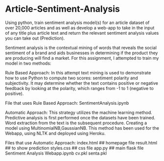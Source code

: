 # Article-Sentiment-Analysis
Using python, train sentiment analysis model(s) for an article dataset of over 20,000 articles and as well as develop a web-app to take in the input of any title plus article text and return the relevant sentiment analysis values you can take out (Prediction).

Sentiment analysis is the contextual mining of words that reveals the social sentiment of a brand and aids businesses in determining if the product they are producing will find a market.
For this assignment, I attempted to train my model in two methods:

Rule Based Approach:
In this attempt text mining is used to demonstrate how to use Python to compute two scores: sentiment polarity and subjectivity. It may determine whether the text contains positive or negative feedback by looking at the polarity, which ranges from -1 to 1 (negative to positive). 

File that uses Rule Based Approach:
SentimentAnalysis.ipynb

Automatic Approach:
This strategy utilizes the machine learning method. Predictive analysis is first performed once the datasets have been trained. Word extraction from the text is the subsequent procedure. Creating a model using MultinomialNB,GaussianNB.
This method has been used for the Webapp, using NLTK and deployed using Heroku.

Files that use Automatic Approach:
  index.html  ## homepage file
  result.html ## to show prediction
  styles.css  ## css file
  app.py  ## main flask file
  Sentiment Analysis Webapp.ipynb
  cv.pkl
  senta.pkl
